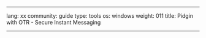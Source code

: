 

---

lang: xx
community: guide
type: tools
os: windows
weight: 011
title: Pidgin with OTR - Secure Instant Messaging

---

<stub>

